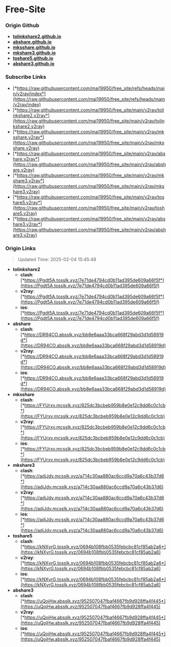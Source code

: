 # Free-Site

### Origin Github

- [**tolinkshare2.github.io**](https://github.com/tolinkshare2/tolinkshare2.github.io)
- [**abshare.github.io**](https://github.com/abshare/abshare.github.io)
- [**mksshare.github.io**](https://github.com/mksshare/mksshare.github.io)
- [**mkshare3.github.io**](https://github.com/mkshare3/mkshare3.github.io)
- [**toshare5.github.io**](https://github.com/toshare5/toshare5.github.io)
- [**abshare3.github.io**](https://github.com/abshare3/abshare3.github.io)

### Subscribe Links

- [*https://raw.githubusercontent.com/mai19950/free_site/refs/heads/main/v2ray/index*](https://raw.githubusercontent.com/mai19950/free_site/refs/heads/main/v2ray/index)
- [*https://raw.githubusercontent.com/mai19950/free_site/main/v2ray/tolinkshare2.v2ray*](https://raw.githubusercontent.com/mai19950/free_site/main/v2ray/tolinkshare2.v2ray)
- [*https://raw.githubusercontent.com/mai19950/free_site/main/v2ray/mksshare.v2ray*](https://raw.githubusercontent.com/mai19950/free_site/main/v2ray/mksshare.v2ray)
- [*https://raw.githubusercontent.com/mai19950/free_site/main/v2ray/abshare.v2ray*](https://raw.githubusercontent.com/mai19950/free_site/main/v2ray/abshare.v2ray)
- [*https://raw.githubusercontent.com/mai19950/free_site/main/v2ray/mkshare3.v2ray*](https://raw.githubusercontent.com/mai19950/free_site/main/v2ray/mkshare3.v2ray)
- [*https://raw.githubusercontent.com/mai19950/free_site/main/v2ray/toshare5.v2ray*](https://raw.githubusercontent.com/mai19950/free_site/main/v2ray/toshare5.v2ray)
- [*https://raw.githubusercontent.com/mai19950/free_site/main/v2ray/abshare3.v2ray*](https://raw.githubusercontent.com/mai19950/free_site/main/v2ray/abshare3.v2ray)

### Origin Links

> Updated Time: 2025-02-04 15:45:48

- **tolinkshare2**
  - **clash**: [*https://Pgdt5A.tosslk.xyz/7e71de4794cd0b11ad395de609a66f5f*](https://Pgdt5A.tosslk.xyz/7e71de4794cd0b11ad395de609a66f5f)
  - **v2ray**: [*https://Pgdt5A.tosslk.xyz/7e71de4794cd0b11ad395de609a66f5f*](https://Pgdt5A.tosslk.xyz/7e71de4794cd0b11ad395de609a66f5f)
  - **ios**: [*https://Pgdt5A.tosslk.xyz/7e71de4794cd0b11ad395de609a66f5f*](https://Pgdt5A.tosslk.xyz/7e71de4794cd0b11ad395de609a66f5f)
- **abshare**
  - **clash**: [*https://DR94CO.absslk.xyz/bb8e6aaa33bca668f29abd3d1d58919d*](https://DR94CO.absslk.xyz/bb8e6aaa33bca668f29abd3d1d58919d)
  - **v2ray**: [*https://DR94CO.absslk.xyz/bb8e6aaa33bca668f29abd3d1d58919d*](https://DR94CO.absslk.xyz/bb8e6aaa33bca668f29abd3d1d58919d)
  - **ios**: [*https://DR94CO.absslk.xyz/bb8e6aaa33bca668f29abd3d1d58919d*](https://DR94CO.absslk.xyz/bb8e6aaa33bca668f29abd3d1d58919d)
- **mksshare**
  - **clash**: [*https://FYUrxv.mcsslk.xyz/825dc3bcbeb959b8e0e12c9dd6c0c1cb*](https://FYUrxv.mcsslk.xyz/825dc3bcbeb959b8e0e12c9dd6c0c1cb)
  - **v2ray**: [*https://FYUrxv.mcsslk.xyz/825dc3bcbeb959b8e0e12c9dd6c0c1cb*](https://FYUrxv.mcsslk.xyz/825dc3bcbeb959b8e0e12c9dd6c0c1cb)
  - **ios**: [*https://FYUrxv.mcsslk.xyz/825dc3bcbeb959b8e0e12c9dd6c0c1cb*](https://FYUrxv.mcsslk.xyz/825dc3bcbeb959b8e0e12c9dd6c0c1cb)
- **mkshare3**
  - **clash**: [*https://adjJdv.mcsslk.xyz/a714c30aa880ac6ccd9a70a6c43b37d6*](https://adjJdv.mcsslk.xyz/a714c30aa880ac6ccd9a70a6c43b37d6)
  - **v2ray**: [*https://adjJdv.mcsslk.xyz/a714c30aa880ac6ccd9a70a6c43b37d6*](https://adjJdv.mcsslk.xyz/a714c30aa880ac6ccd9a70a6c43b37d6)
  - **ios**: [*https://adjJdv.mcsslk.xyz/a714c30aa880ac6ccd9a70a6c43b37d6*](https://adjJdv.mcsslk.xyz/a714c30aa880ac6ccd9a70a6c43b37d6)
- **toshare5**
  - **clash**: [*https://kNXyrG.tosslk.xyz/0694b108fbb0535febcbc81cf85ab2a6*](https://kNXyrG.tosslk.xyz/0694b108fbb0535febcbc81cf85ab2a6)
  - **v2ray**: [*https://kNXyrG.tosslk.xyz/0694b108fbb0535febcbc81cf85ab2a6*](https://kNXyrG.tosslk.xyz/0694b108fbb0535febcbc81cf85ab2a6)
  - **ios**: [*https://kNXyrG.tosslk.xyz/0694b108fbb0535febcbc81cf85ab2a6*](https://kNXyrG.tosslk.xyz/0694b108fbb0535febcbc81cf85ab2a6)
- **abshare3**
  - **clash**: [*https://uQojHw.absslk.xyz/952507047fbaf4667fb9d928ffa4f445*](https://uQojHw.absslk.xyz/952507047fbaf4667fb9d928ffa4f445)
  - **v2ray**: [*https://uQojHw.absslk.xyz/952507047fbaf4667fb9d928ffa4f445*](https://uQojHw.absslk.xyz/952507047fbaf4667fb9d928ffa4f445)
  - **ios**: [*https://uQojHw.absslk.xyz/952507047fbaf4667fb9d928ffa4f445*](https://uQojHw.absslk.xyz/952507047fbaf4667fb9d928ffa4f445)
